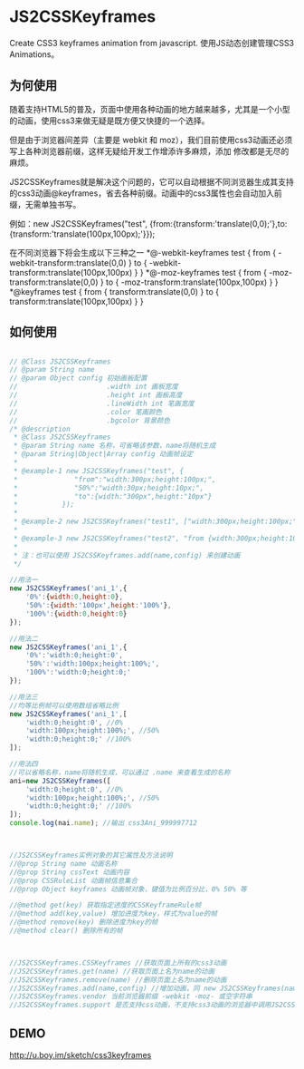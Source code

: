 # JS2CSSKeyframes
Create CSS3 keyframes animation from javascript. 
使用JS动态创建管理CSS3 Animations。

## 为何使用
随着支持HTML5的普及，页面中使用各种动画的地方越来越多，尤其是一个小型的动画，使用css3来做无疑是既方便又快捷的一个选择。 

但是由于浏览器间差异（主要是 webkit 和 moz），我们目前使用css3动画还必须写上各种浏览器前缀，这样无疑给开发工作增添许多麻烦，添加 修改都是无尽的麻烦。 

JS2CSSKeyframes就是解决这个问题的，它可以自动根据不同浏览器生成其支持的css3动画@keyframes，省去各种前缀。动画中的css3属性也会自动加入前缀，无需单独书写。 

例如：new JS2CSSKeyframes("test", {from:{transform:'translate(0,0);'},to:{transform:'translate(100px,100px);'}}); 

在不同浏览器下将会生成以下三种之一
*@-webkit-keyframes test { from { -webkit-transform:translate(0,0) } to { -webkit-transform:translate(100px,100px) } } 
*@-moz-keyframes test { from { -moz-transform:translate(0,0) } to { -moz-transform:translate(100px,100px) } } 
*@keyframes test { from { transform:translate(0,0) } to { transform:translate(100px,100px) } } 


## 如何使用
```javascript

// @Class JS2CSSKeyframes
// @param String name
// @param Object config 初始画板配置
//                      .width int 画板宽度
//                      .height int 画板高度
//                      .lineWidth int 笔画宽度
//                      .color 笔画颜色
//                      .bgcolor 背景颜色
/* @description 
 * @Class JS2CSSKeyframes
 * @param String name 名称，可省略该参数，name将随机生成
 * @param String|Object|Array config 动画帧设定
 *
 * @example-1 new JS2CSSKeyframes("test", {
 *              "from":"width:300px;height:100px;",
 *              "50%":"width:30px;height:10px;",
 *              "to":{width:"300px",height:"10px"}
 *           });
 *
 * @example-2 new JS2CSSKeyframes("test1", ["width:300px;height:100px;","width:30px;height:10px;"]);
 *
 * @example-3 new JS2CSSKeyframes("test2", "from {width:300px;height:100px;} to {width:300px;height:100px;}");
 *
 * 注：也可以使用 JS2CSSKeyframes.add(name,config) 来创建动画
 */

//用法一
new JS2CSSKeyframes('ani_1',{
    '0%':{width:0,height:0},
    '50%':{width:'100px',height:'100%'},
    '100%':{width:0,height:0}
});

//用法二
new JS2CSSKeyframes('ani_1',{
    '0%':'width:0;height:0',
    '50%':'width:100px;height:100%;',
    '100%':'width:0;height:0;'
});

//用法三
//均等比例帧可以使用数组省略比例
new JS2CSSKeyframes('ani_1',[
    'width:0;height:0', //0%
    'width:100px;height:100%;', //50%
    'width:0;height:0;' //100%
]);

//用法四
//可以省略名称，name将随机生成，可以通过 .name 来查看生成的名称
ani=new JS2CSSKeyframes([
    'width:0;height:0', //0%
    'width:100px;height:100%;', //50%
    'width:0;height:0;' //100%
]);
console.log(nai.name); //输出 css3Ani_999997712 



//JS2CSSKeyframes实例对象的其它属性及方法说明
//@prop String name 动画名称
//@prop String cssText 动画内容
//@prop CSSRuleList 动画帧信息集合
//@prop Object keyframes 动画帧对象，键值为比例百分比，0% 50% 等 

//@method get(key) 获取指定进度的CSSKeyframeRule帧
//@method add(key,value) 增加进度为key，样式为value的帧
//@method remove(key) 删除进度为key的帧
//@method clear() 删除所有的帧



//JS2CSSKeyframes.CSSKeyframes //获取页面上所有的css3动画
//JS2CSSKeyframes.get(name) //获取页面上名为name的动画
//JS2CSSKeyframes.remove(name) //删除页面上名为name的动画
//JS2CSSKeyframes.add(name,config) //增加动画，同 new JS2CSSKeyframes(name,config);
//JS2CSSKeyframes.vendor 当前浏览器前缀 -webkit -moz- 或空字符串
//JS2CSSKeyframes.support 是否支持css动画，不支持css3动画的浏览器中调用JS2CSSKeyframes其它方法将会报错


````

## DEMO 
http://u.boy.im/sketch/css3keyframes
